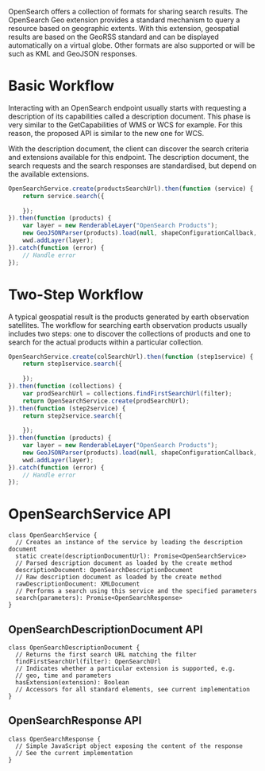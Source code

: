 OpenSearch offers a collection of formats for sharing search results. The OpenSearch Geo extension provides a standard mechanism to query a resource based on geographic extents. With this extension, geospatial results are based on the GeoRSS standard and can be displayed automatically on a virtual globe. Other formats are also supported or will be such as KML and GeoJSON responses.

# Basic Workflow

Interacting with an OpenSearch endpoint usually starts with requesting a description of its capabilities called a description document. This phase is very similar to the GetCapabilities of WMS or WCS for example. For this reason, the proposed API is similar to the new one for WCS.

With the description document, the client can discover the search criteria and extensions available for this endpoint. The description document, the search requests and the search responses are standardised, but depend on the available extensions.

```javascript
OpenSearchService.create(productsSearchUrl).then(function (service) {
    return service.search({
    
    });
}).then(function (products) { 
    var layer = new RenderableLayer("OpenSearch Products");
    new GeoJSONParser(products).load(null, shapeConfigurationCallback, layer);
    wwd.addLayer(layer);
}).catch(function (error) {
    // Handle error
});
```

# Two-Step Workflow

A typical geospatial result is the products generated by earth observation satellites. The workflow for searching earth observation products usually includes two steps: one to discover the collections of products and one to search for the actual products within a particular collection.

```javascript
OpenSearchService.create(colSearchUrl).then(function (step1service) {
    return step1service.search({
    
    });
}).then(function (collections) {
    var prodSearchUrl = collections.findFirstSearchUrl(filter);
    return OpenSearchService.create(prodSearchUrl);
}).then(function (step2service) {
    return step2service.search({
    
    });
}).then(function (products) { 
    var layer = new RenderableLayer("OpenSearch Products");
    new GeoJSONParser(products).load(null, shapeConfigurationCallback, layer);
    wwd.addLayer(layer);
}).catch(function (error) {
    // Handle error
});
```

# OpenSearchService API

```
class OpenSearchService {
  // Creates an instance of the service by loading the description document
  static create(descriptionDocumentUrl): Promise<OpenSearchService>
  // Parsed description document as loaded by the create method
  descriptionDocument: OpenSearchDescriptionDocument
  // Raw description document as loaded by the create method
  rawDescriptionDocument: XMLDocument
  // Performs a search using this service and the specified parameters
  search(parameters): Promise<OpenSearchResponse>
}
```

## OpenSearchDescriptionDocument API

```
class OpenSearchDescriptionDocument {
  // Returns the first search URL matching the filter
  findFirstSearchUrl(filter): OpenSearchUrl
  // Indicates whether a particular extension is supported, e.g.
  // geo, time and parameters
  hasExtension(extension): Boolean
  // Accessors for all standard elements, see current implementation
}
```

## OpenSearchResponse API

```
class OpenSearchResponse {
  // Simple JavaScript object exposing the content of the response
  // See the current implementation
}
```
